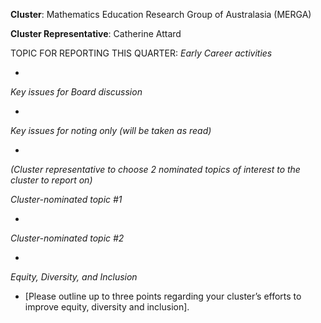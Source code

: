 **Cluster**:	Mathematics Education Research Group of Australasia (MERGA)

**Cluster Representative**:	Catherine	Attard

TOPIC FOR REPORTING THIS QUARTER: *Early Career activities*

*

*Key issues for Board discussion*

*

*Key issues for noting only (will be taken as read)*

*

*(Cluster representative to choose 2 nominated topics of interest to the cluster to report on)*

*Cluster-nominated topic #1*

*	

*Cluster-nominated topic #2*

*	

*Equity, Diversity, and Inclusion*

* [Please outline up to three points regarding your cluster’s efforts to improve equity, diversity and inclusion].

